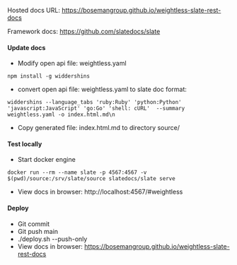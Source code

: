 Hosted docs URL: https://bosemangroup.github.io/weightless-slate-rest-docs

Framework docs: https://github.com/slatedocs/slate

#### Update docs
- Modify open api file: weightless.yaml
```
npm install -g widdershins
```
-  convert open api file: weightless.yaml to slate doc format:
```
widdershins --language_tabs 'ruby:Ruby' 'python:Python' 'javascript:JavaScript' 'go:Go' 'shell: cURL'  --summary weightless.yaml -o index.html.md\n
```
- Copy generated file: index.html.md to directory source/ 

#### Test locally
- Start docker engine
```
docker run --rm --name slate -p 4567:4567 -v $(pwd)/source:/srv/slate/source slatedocs/slate serve
```

- View docs in browser: http://localhost:4567/#weightless

#### Deploy

- Git commit
- Git push main
- ./deploy.sh --push-only
- View docs in browser: https://bosemangroup.github.io/weightless-slate-rest-docs

